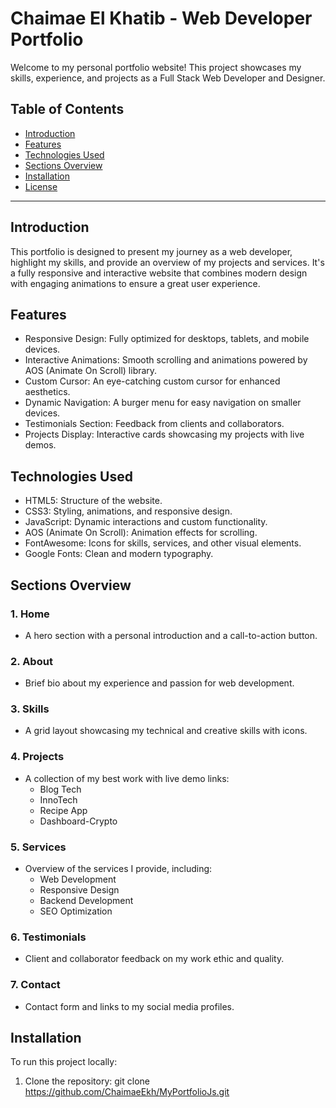 # Chaimae El Khatib - Web Developer Portfolio

Welcome to my personal portfolio website! This project showcases my skills, experience, and projects as a Full Stack Web Developer and Designer.

## Table of Contents
- [Introduction](#introduction)
- [Features](#features)
- [Technologies Used](#technologies-used)
- [Sections Overview](#sections-overview)
- [Installation](#installation)
- [License](#license)

---

## Introduction
This portfolio is designed to present my journey as a web developer, highlight my skills, and provide an overview of my projects and services. It's a fully responsive and interactive website that combines modern design with engaging animations to ensure a great user experience.

## Features
- Responsive Design: Fully optimized for desktops, tablets, and mobile devices.
- Interactive Animations: Smooth scrolling and animations powered by AOS (Animate On Scroll) library.
- Custom Cursor: An eye-catching custom cursor for enhanced aesthetics.
- Dynamic Navigation: A burger menu for easy navigation on smaller devices.
- Testimonials Section: Feedback from clients and collaborators.
- Projects Display: Interactive cards showcasing my projects with live demos.

## Technologies Used
- HTML5: Structure of the website.
- CSS3: Styling, animations, and responsive design.
- JavaScript: Dynamic interactions and custom functionality.
- AOS (Animate On Scroll): Animation effects for scrolling.
- FontAwesome: Icons for skills, services, and other visual elements.
- Google Fonts: Clean and modern typography.

## Sections Overview
### 1. Home
   - A hero section with a personal introduction and a call-to-action button.

### 2. About
   - Brief bio about my experience and passion for web development.

### 3. Skills
   - A grid layout showcasing my technical and creative skills with icons.

### 4. Projects
   - A collection of my best work with live demo links:
     - Blog Tech
     - InnoTech
     - Recipe App
     - Dashboard-Crypto

### 5. Services
   - Overview of the services I provide, including:
     - Web Development
     - Responsive Design
     - Backend Development
     - SEO Optimization

### 6. Testimonials
   - Client and collaborator feedback on my work ethic and quality.

### 7. Contact
   - Contact form and links to my social media profiles.

## Installation
To run this project locally:

1. Clone the repository:
   git clone https://github.com/ChaimaeEkh/MyPortfolioJs.git
